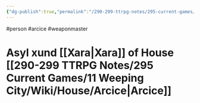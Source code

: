 ```yaml
---
{"dg-publish":true,"permalink":"/290-299-ttrpg-notes/295-current-games/11-weeping-city/wiki/person/asyl/"}
---
```



#person #arcice #weaponmaster 

# Asyl xund [[Xara\|Xara]] of House [[290-299 TTRPG Notes/295 Current Games/11 Weeping City/Wiki/House/Arcice\|Arcice]]
